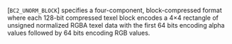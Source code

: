 [`BC2_UNORM_BLOCK`] specifies a four-component,
block-compressed format where each 128-bit compressed texel block
encodes a 4×4 rectangle of unsigned normalized RGBA texel data
with the first 64 bits encoding alpha values followed by 64 bits
encoding RGB values.